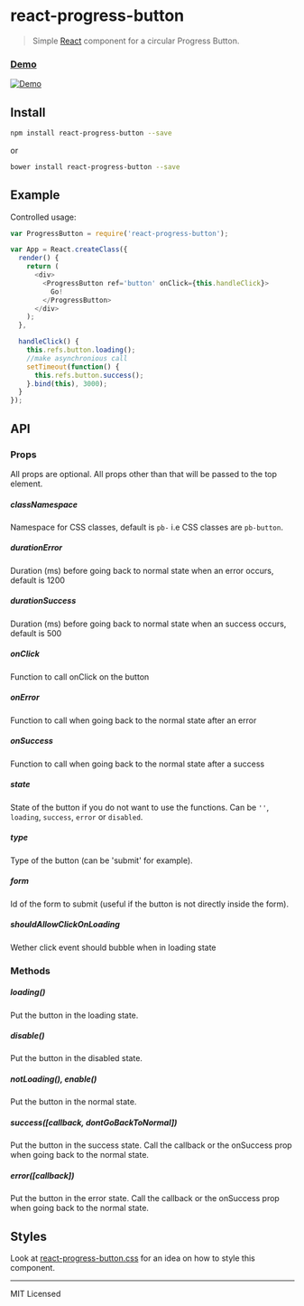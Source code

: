 # react-progress-button

> Simple [React](http://facebook.github.io/react/index.html) component for a circular Progress Button.

### [Demo](https://mathieudutour.github.io/react-progress-button)

[![Demo](https://cdn.rawgit.com/mathieudutour/react-progress-button/master/example/demo.gif "Demo")](https://github.com/mathieudutour/react-progress-button/blob/master/example/index.html)

## Install

```bash
npm install react-progress-button --save
```

or

```bash
bower install react-progress-button --save
```

## Example

Controlled usage:

```javascript
var ProgressButton = require('react-progress-button');

var App = React.createClass({
  render() {
    return (
      <div>
        <ProgressButton ref='button' onClick={this.handleClick}>
          Go!
        </ProgressButton>
      </div>
    );
  },

  handleClick() {
    this.refs.button.loading();
    //make asynchronious call
    setTimeout(function() {
      this.refs.button.success();
    }.bind(this), 3000);
  }
});
```

## API

### Props

All props are optional. All props other than that will be passed to the top element.

##### classNamespace

Namespace for CSS classes, default is `pb-` i.e CSS classes are `pb-button`.

##### durationError

Duration (ms) before going back to normal state when an error occurs,
default is 1200

##### durationSuccess

Duration (ms) before going back to normal state when an success occurs,
default is 500

##### onClick

Function to call onClick on the button

##### onError

Function to call when going back to the normal state after an error

##### onSuccess

Function to call when going back to the normal state after a success

##### state

State of the button if you do not want to use the functions. Can be `''`, `loading`, `success`, `error` or `disabled`.

##### type

Type of the button (can be 'submit' for example).

##### form

Id of the form to submit (useful if the button is not directly inside the form).

##### shouldAllowClickOnLoading

Wether click event should bubble when in loading state

### Methods

##### loading()

Put the button in the loading state.

##### disable()

Put the button in the disabled state.

##### notLoading(), enable()

Put the button in the normal state.

##### success([callback, dontGoBackToNormal])

Put the button in the success state. Call the callback or the onSuccess prop when going back to the normal state.

##### error([callback])

Put the button in the error state. Call the callback or the onSuccess prop when going back to the normal state.

## Styles

Look at [react-progress-button.css](https://github.com/mathieudutour/react-progress-button/blob/master/react-progress-button.css) for an idea on how to style this component.

---

MIT Licensed
